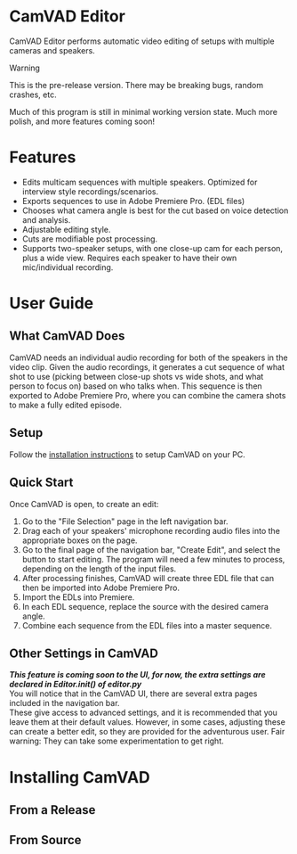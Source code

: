 # CamVAD Editor
CamVAD Editor performs automatic video editing of setups with multiple cameras and speakers.  

> [!WARNING] 
> This is the pre-release version. There may be breaking bugs, random crashes, etc.
  
Much of this program is still in minimal working version state. Much more polish, and more features coming soon!
  
# Features
 - Edits multicam sequences with multiple speakers. Optimized for interview style recordings/scenarios.
 - Exports sequences to use in Adobe Premiere Pro. (EDL files)
 - Chooses what camera angle is best for the cut based on voice detection and analysis.
 - Adjustable editing style.
 - Cuts are modifiable post processing.
 - Supports two-speaker setups, with one close-up cam for each person, plus a wide view. Requires each speaker to have their own mic/individual recording.

# User Guide
## What CamVAD Does
CamVAD needs an individual audio recording for both of the speakers in the video clip. Given the audio recordings, it generates a cut sequence of what shot to use (picking between close-up shots vs wide shots, and what person to focus on) based on who talks when. This sequence is then exported to Adobe Premiere Pro, where you can combine the camera shots to make a fully edited episode.
## Setup
Follow the [installation instructions](#installing-camvad) to setup CamVAD on your PC.
## Quick Start
Once CamVAD is open, to create an edit:
 1. Go to the "File Selection" page in the left navigation bar.  
 2. Drag each of your speakers' microphone recording audio files into the appropriate boxes on the page.  
 4. Go to the final page of the navigation bar, "Create Edit", and select the button to start editing. The program will need a few minutes to process, depending on the length of the input files.
 5. After processing finishes, CamVAD will create three EDL file that can then be imported into Adobe Premiere Pro.
 6. Import the EDLs into Premiere.
 7. In each EDL sequence, replace the source with the desired camera angle.
 8. Combine each sequence from the EDL files into a master sequence.
## Other Settings in CamVAD
***This feature is coming soon to the UI, for now, the extra settings are declared in Editor.__init__() of editor.py***  
You will notice that in the CamVAD UI, there are several extra pages included in the navigation bar.  
These give access to advanced settings, and it is recommended that you leave them at their default values. However, in some cases, adjusting these can create a better edit, so they are provided for the adventurous user. Fair warning: They can take some experimentation to get right. 
# Installing CamVAD
## From a Release
## From Source
